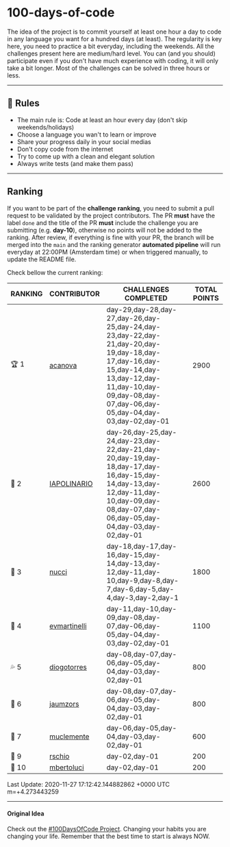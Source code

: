 # 100-days-of-code

The idea of the project is to commit yourself at least one hour a day to code in any language you want for a hundred days (at least). The regularity is key here, you need to practice a bit everyday, including the weekends.
All the challenges present here are medium/hard level. You can (and you should) participate even if you don't have much experience with coding, it will only take a bit longer.
Most of the challenges can be solved in three hours or less.

---

## 🚩 Rules

- The main rule is: Code at least an hour every day (don't skip weekends/holidays)
- Choose a language you wan't to learn or improve
- Share your progress daily in your social medias
- Don't copy code from the internet
- Try to come up with a clean and elegant solution
- Always write tests (and make them pass)

---

## Ranking

If you want to be part of the **challenge ranking**, you need to submit a pull request to be validated by the project contributors. The PR **must** have the label `done` and the title of the PR **must** include the challenge you are submitting (e.g. **day-10**), otherwise no points will not be added to the ranking.
After review, if everything is fine with your PR, the branch will be merged into the `main` and the ranking generator **automated pipeline** will run everyday at 22:00PM (Amsterdam time) or when triggered manually, to update the README file.

Check bellow the current ranking:

|       RANKING       |                   CONTRIBUTOR                   |                                                                                            CHALLENGES COMPLETED                                                                                            | TOTAL POINTS |
|---------------------|-------------------------------------------------|------------------------------------------------------------------------------------------------------------------------------------------------------------------------------------------------------------|--------------|
| :trophy: 1          | [acanova](https://github.com/acanova)           | day-29,day-28,day-27,day-26,day-25,day-24,day-23,day-22,day-21,day-20,day-19,day-18,day-17,day-16,day-15,day-14,day-13,day-12,day-11,day-10,day-09,day-08,day-07,day-06,day-05,day-04,day-03,day-02,day-01 |         2900 |
| :2nd_place_medal: 2 | [IAPOLINARIO](https://github.com/IAPOLINARIO)   | day-26,day-25,day-24,day-23,day-22,day-21,day-20,day-19,day-18,day-17,day-16,day-15,day-14,day-13,day-12,day-11,day-10,day-09,day-08,day-07,day-06,day-05,day-04,day-03,day-02,day-01                      |         2600 |
| :3rd_place_medal: 3 | [nucci](https://github.com/nucci)               | day-18,day-17,day-16,day-15,day-14,day-13,day-12,day-11,day-10,day-9,day-8,day-7,day-6,day-5,day-4,day-3,day-2,day-1                                                                                       |         1800 |
| :floppy_disk: 4     | [evmartinelli](https://github.com/evmartinelli) | day-11,day-10,day-09,day-08,day-07,day-06,day-05,day-04,day-03,day-02,day-01                                                                                                                               |         1100 |
| :sweat_drops: 5     | [diogotorres](https://github.com/diogotorres)   | day-08,day-07,day-06,day-05,day-04,day-03,day-02,day-01                                                                                                                                                    |          800 |
| :hear_no_evil: 6    | [jaumzors](https://github.com/jaumzors)         | day-08,day-07,day-06,day-05,day-04,day-03,day-02,day-01                                                                                                                                                    |          800 |
| :star2: 7           | [muclemente](https://github.com/muclemente)     | day-06,day-05,day-04,day-03,day-02,day-01                                                                                                                                                                  |          600 |
| :ghost: 9           | [rschio](https://github.com/rschio)             | day-02,day-01                                                                                                                                                                                              |          200 |
| :cookie: 10         | [mbertoluci](https://github.com/mbertoluci)     | day-02,day-01                                                                                                                                                                                              |          200 |

Last Update: 2020-11-27 17:12:42.144882862 +0000 UTC m=+4.273443259

---

#### Original Idea

Check out the [#100DaysOfCode Project](https://www.100daysofcode.com/). Changing your habits you are changing your life. Remember that the best time to start is always NOW.
